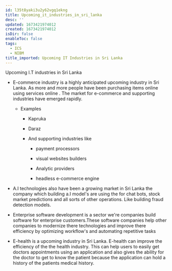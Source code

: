 ```yaml
---
id: l35t8yaki3u2y62vgq1ekng
title: Upcoming_it_industries_in_sri_lanka
desc: ''
updated: 1673421974012
created: 1673421974012
isDir: false
enableToc: false
tags:
  - ICS
  - NIBM
title_imported: Upcoming IT Industries in Sri Lanka
---
```


Upcoming I.T industries in Sri Lanka

-   E-commerce industry is a highly anticipated upcoming industry in Sri Lanka. As more and more people have been purchasing items online using services online . The market for e-commerce and supporting industries have emerged rapidly.

    -   Examples

        -   Kapruka

        -   Daraz

        -   And supporting industries like

            -   payment processors

            -   visual websites builders

            -   Analytic providers

            -   headless e-commerce engine


-   A.I technologies also have been a growing market in Sri Lanka the company which building a.I model's are using the for chat bots, stock market predictions and all sorts of other operations. Like building fraud detection models.


-   Enterprise software development is a sector we're companies build software for enterprise customers.These software companies help other companies to modernize there technologies and improve there efficiency by optimizing workflow's and automating repetitive tasks


-   E-health is a upcoming industry in Sri Lanka. E-health can improve the efficiency of the the health industry. This can help users to easily get doctors appointments using an application and also gives the ability for the doctor to get to know the patient because the application can hold a history of the patients medical history.

